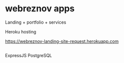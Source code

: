 # webreznov apps

Landing + portfolio + services

Heroku hosting

https://webreznov-landing-site-request.herokuapp.com
##
ExpressJS
PostgreSQL
